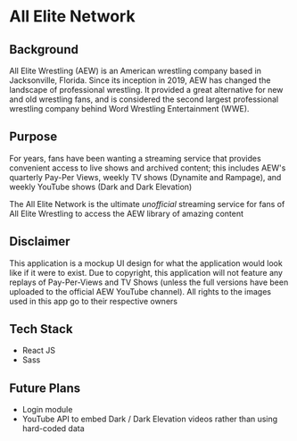 # All Elite Network

## Background

All Elite Wrestling (AEW) is an American wrestling company based in Jacksonville, Florida. Since its inception in 2019, AEW has changed the landscape of professional wrestling. It provided a great alternative for new and old wrestling fans, and is considered the second largest professional wrestling company behind Word Wrestling Entertainment (WWE).

## Purpose

For years, fans have been wanting a streaming service that provides convenient access to live shows and archived content; this includes AEW's quarterly Pay-Per Views, weekly TV shows (Dynamite and Rampage), and weekly YouTube shows (Dark and Dark Elevation)

The All Elite Network is the ultimate _unofficial_ streaming service for fans of All Elite Wrestling to access the AEW library of amazing content

## Disclaimer

This application is a mockup UI design for what the application would look like if it were to exist. Due to copyright, this application will not feature any replays of Pay-Per-Views and TV Shows (unless the full versions have been uploaded to the official AEW YouTube channel). All rights to the images used in this app go to their respective owners

## Tech Stack

- React JS
- Sass

## Future Plans

- Login module
- YouTube API to embed Dark / Dark Elevation videos rather than using hard-coded data
